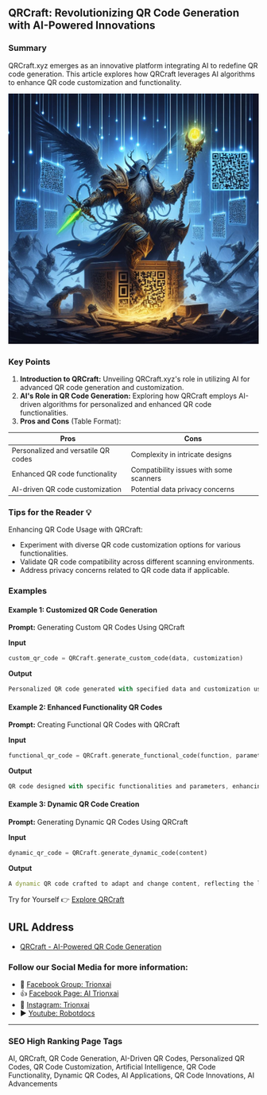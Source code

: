## QRCraft: Revolutionizing QR Code Generation with AI-Powered Innovations

### Summary
QRCraft.xyz emerges as an innovative platform integrating AI to redefine QR code generation. This article explores how QRCraft leverages AI algorithms to enhance QR code customization and functionality.

<img src="qrcraft.webp" alt="qrcraft">

### Key Points

1. **Introduction to QRCraft:** Unveiling QRCraft.xyz's role in utilizing AI for advanced QR code generation and customization.
2. **AI's Role in QR Code Generation:** Exploring how QRCraft employs AI-driven algorithms for personalized and enhanced QR code functionalities.
3. **Pros and Cons** (Table Format):

| Pros                                 | Cons                                |
|--------------------------------------|-------------------------------------|
| Personalized and versatile QR codes   | Complexity in intricate designs     |
| Enhanced QR code functionality       | Compatibility issues with some scanners |
| AI-driven QR code customization      | Potential data privacy concerns     |

### Tips for the Reader 💡
Enhancing QR Code Usage with QRCraft:
- Experiment with diverse QR code customization options for various functionalities.
- Validate QR code compatibility across different scanning environments.
- Address privacy concerns related to QR code data if applicable.

### Examples

#### Example 1: Customized QR Code Generation
**Prompt:** Generating Custom QR Codes Using QRCraft

**Input**
```dart
custom_qr_code = QRCraft.generate_custom_code(data, customization)
```

**Output**
```dart
Personalized QR code generated with specified data and customization using QRCraft's AI-powered tools.
```

#### Example 2: Enhanced Functionality QR Codes
**Prompt:** Creating Functional QR Codes with QRCraft

**Input**
```dart
functional_qr_code = QRCraft.generate_functional_code(function, parameters)
```

**Output**
```dart
QR code designed with specific functionalities and parameters, enhancing its usage via QRCraft's AI capabilities.
```

#### Example 3: Dynamic QR Code Creation
**Prompt:** Generating Dynamic QR Codes Using QRCraft

**Input**
```dart
dynamic_qr_code = QRCraft.generate_dynamic_code(content)
```

**Output**
```dart
A dynamic QR code crafted to adapt and change content, reflecting the latest updates via QRCraft's AI-driven features.
```

Try for Yourself 👉 <a href="https://www.qrcraft.xyz" target="_blank">Explore QRCraft</a>

## URL Address
- <a href="https://www.qrcraft.xyz" target="_blank">QRCraft - AI-Powered QR Code Generation</a>

### Follow our Social Media for more information:
- 📘 <a href="https://www.facebook.com/groups/trionxai" target="_blank">Facebook Group: Trionxai</a>
- 👍 <a href="https://www.facebook.com/ai.trionxai" target="_blank">Facebook Page: AI Trionxai</a>
- 📸 <a href="https://www.instagram.com/trionxai/" target="_blank">Instagram: Trionxai</a>
- ▶️ <a href="https://www.youtube.com/@robotdocs/" target="_blank">Youtube: Robotdocs</a>

<hr>

### SEO High Ranking Page Tags
AI, QRCraft, QR Code Generation, AI-Driven QR Codes, Personalized QR Codes, QR Code Customization, Artificial Intelligence, QR Code Functionality, Dynamic QR Codes, AI Applications, QR Code Innovations, AI Advancements